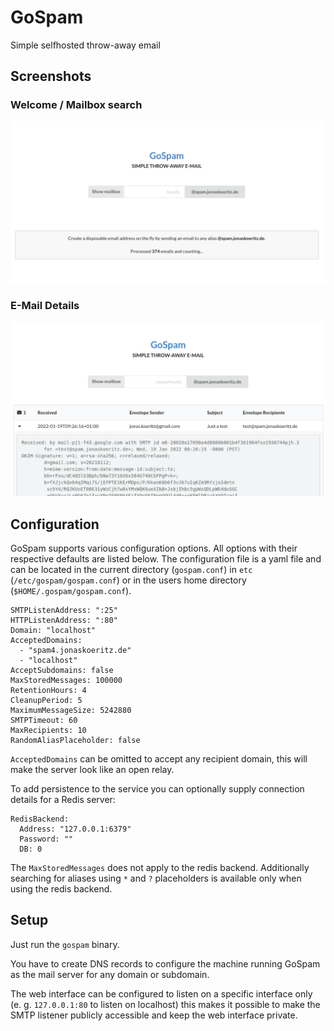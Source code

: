 # GoSpam

Simple selfhosted throw-away email

## Screenshots

### Welcome / Mailbox search
![Welcome View](/screenshots/gospam_welcome.png)

### E-Mail Details
![E-Mail Details View](/screenshots/gospam_email.png)


## Configuration

GoSpam supports various configuration options. All options with their respective defaults are listed below.
The configuration file is a yaml file and can be located in the current directory (`gospam.conf`) in `etc` (`/etc/gospam/gospam.conf`) or
in the users home directory (`$HOME/.gospam/gospam.conf`).

```
SMTPListenAddress: ":25"
HTTPListenAddress: ":80"
Domain: "localhost"
AcceptedDomains:
  - "spam4.jonaskoeritz.de"
  - "localhost"
AcceptSubdomains: false
MaxStoredMessages: 100000
RetentionHours: 4
CleanupPeriod: 5
MaximumMessageSize: 5242880
SMTPTimeout: 60
MaxRecipients: 10
RandomAliasPlaceholder: false
```

`AcceptedDomains` can be omitted to accept any recipient domain, this will make the server look like an open relay.

To add persistence to the service you can optionally supply connection details for a Redis server:

```
RedisBackend:
  Address: "127.0.0.1:6379"
  Password: ""
  DB: 0
```

The `MaxStoredMessages` does not apply to the redis backend. Additionally searching for aliases using `*` and `?` placeholders 
is available only when using the redis backend.

## Setup

Just run the `gospam` binary.

You have to create DNS records to configure the machine running GoSpam as the mail server for any
domain or subdomain.

The web interface can be configured to listen on a specific interface only (e. g. `127.0.0.1:80` to listen on localhost) 
this makes it possible to make the SMTP listener publicly accessible and keep the web interface private.
